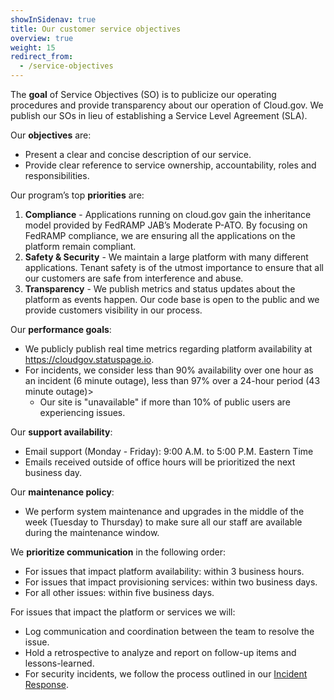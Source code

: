 ```yaml
---
showInSidenav: true
title: Our customer service objectives
overview: true
weight: 15
redirect_from:
  - /service-objectives
---
```


The **goal** of Service Objectives (SO) is to publicize our operating procedures and provide transparency about our operation of Cloud.gov. We publish our SOs in lieu of establishing a Service Level Agreement (SLA).

Our **objectives** are:

- Present a clear and concise description of our service.
- Provide clear reference to service ownership, accountability, roles and responsibilities.

Our program’s top **priorities** are:

1. **Compliance** - Applications running on cloud.gov gain the inheritance model provided by FedRAMP JAB’s Moderate P-ATO. By focusing on FedRAMP compliance, we are ensuring all the applications on the platform remain compliant.
1. **Safety & Security** - We maintain a large platform with many different applications. Tenant safety is of the utmost importance to ensure that all our customers are safe from interference and abuse.
1. **Transparency** - We publish metrics and status updates about the platform as events happen. Our code base is open to the public and we provide customers visibility in our process.

Our **performance goals**:

- We publicly publish real time metrics regarding platform availability at https://cloudgov.statuspage.io.
- For incidents, we consider less than 90% availability over one hour as an incident (6 minute outage), less than 97% over a 24-hour period (43 minute outage)>
  - Our site is "unavailable" if more than 10% of public users are experiencing issues.

Our **support availability**:

- Email support (Monday - Friday): 9:00 A.M. to 5:00 P.M. Eastern Time
- Emails received outside of office hours will be prioritized the next business day.

Our **maintenance policy**:

- We perform system maintenance and upgrades in the middle of the week (Tuesday to Thursday) to make sure all our staff are available during the maintenance window.

We **prioritize communication** in the following order:

- For issues that impact platform availability: within 3 business hours.
- For issues that impact provisioning services: within two business days.
- For all other issues: within five business days.

For issues that impact the platform or services we will:

- Log communication and coordination between the team to resolve the issue.
- Hold a retrospective to analyze and report on follow-up items and lessons-learned.
- For security incidents, we follow the process outlined in our [Incident Response](/docs/ops/security-ir/).
